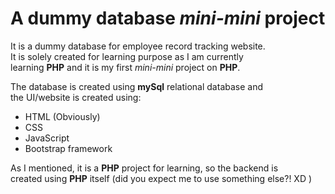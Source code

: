
# A dummy database *mini-mini* project

It is a dummy database for employee record tracking website.  
It is solely created for learning purpose as I am currently  
learning **PHP** and it is my first *mini-mini* project on **PHP**.

The database is created using **mySql** relational database and  
the UI/website is created using:
- HTML (Obviously)
- CSS
- JavaScript
- Bootstrap framework

As I mentioned, it is a **PHP** project for learning, so the backend is  
created using **PHP** itself (did you expect me to use something else?! XD )
